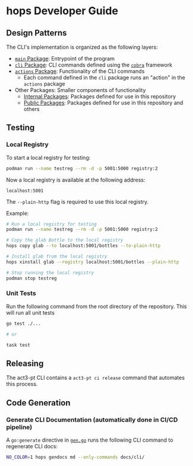 # hops Developer Guide

## Design Patterns

The CLI's implementation is organized as the following layers:

- [`main` Package](./cmd/hops): Entrypoint of the program
- [`cli` Package](./internal/cli): CLI commands defined using the [`cobra`](https://pkg.go.dev/github.com/spf13/cobra) framework
- [`actions` Package](./internal/actions): Functionality of the CLI commands
  - Each command defined in the `cli` package runs an "action" in the `actions` package
- Other Packages: Smaller components of functionality
  - [Internal Packages](./internal): Packages defined for use in this repository
  - [Public Packages](./pkg): Packages defined for use in this repository and others

## Testing

### Local Registry

To start a local registry for testing:

```sh
podman run --name testreg --rm -d -p 5001:5000 registry:2
```

Now a local registry is available at the following address:

```plain
localhost:5001
```

The `--plain-http` flag is required to use this local registry.

Example:

<!-- 
HOPS_REGISTRY=localhost:5001/bottles
HOPS_REGISTRY_PLAIN_HTTP=true
 -->
```sh
# Run a local registry for testing
podman run --name testreg --rm -d -p 5001:5000 registry:2

# Copy the glab Bottle to the local registry
hops copy glab --to localhost:5001/bottles --to-plain-http

# Install glab from the local registry
hops xinstall glab --registry localhost:5001/bottles --plain-http

# Stop running the local registry
podman stop testreg
```

### Unit Tests

Run the following command from the root directory of the repository. This will run all unit tests

```bash
go test ./...

# or

task test
```

## Releasing

The act3-pt CLI contains a `act3-pt ci release` command that automates this process.

## Code Generation

### Generate CLI Documentation (automatically done in CI/CD pipeline)

A `go:generate` directive in [`gen.go`](./gen.go) runs the following CLI command to regenerate CLI docs:

```bash
NO_COLOR=1 hops gendocs md --only-commands docs/cli/
```
